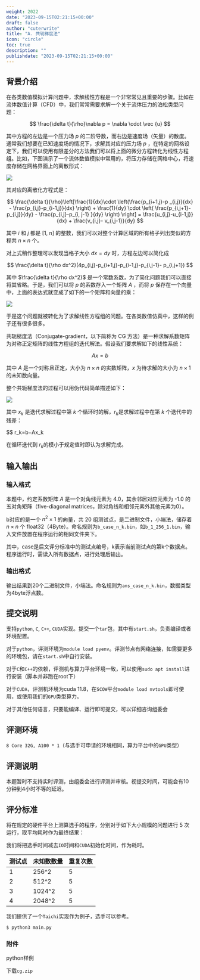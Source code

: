 ```yaml
---
weight: 2022
date: "2023-09-15T02:21:15+00:00"
draft: false
author: "cuterwrite"
title: "A. 共轭梯度法"
icon: "circle"
toc: true
description: ""
publishdate: "2023-09-15T02:21:15+00:00"
---
```


## 背景介绍

在各类数值模拟计算问题中，求解线性方程是一个非常常见且重要的步骤。比如在流体数值计算（CFD）中，我们常常需要求解一个关于流体压力的泊松类型问题：

$$
\frac{\delta t}{\rho}\nabla p = \nabla \cdot \vec {u}
$$

其中方程的左边是一个压力场 $p$ 的二阶导数，而右边是速度场（矢量）的散度。通常我们想要在已知速度场的情况下，求解其对应的压力场 $p$ ，在特定的网格设定下，我们可以使用有限差分的方法我们可以将上面的微分方程转化为线性方程组。比如，下图演示了一个流体数值模拟中常用的，将压力存储在网格中心，将速度存储在网格界面上的离散形式：

![](https://cuterwrite-1302252842.file.myqcloud.com/img/grid.png)

其对应的离散化方程式是：

$$
\frac{\delta t}{\rho}\left[\frac{1}{dx}\cdot \left(\frac{p_{i+1,j}-p
_{i,j}}{dx} - \frac{p_{i,j}-p_{i-1,j}}{dx} \right) + \frac{1}{dy}
\cdot \left( \frac{p_{i,j+1}-p_{i,j}}{dy} - \frac{p_{i,j}-p_{i, j-1}
}{dy} \right) \right] = \frac{u_{i,j}-u_{i-1,j}}{dx} + \frac{v_{i,j}-
v_{i,j-1}}{dy}
$$

其中 $i$ 和 $j$ 都是 [1, n] 的整数，我们可以对整个计算区域的所有格子列出类似的方程共 $n×n$ 个。

对上式稍作整理可以发现当格子大小 $dx=dy$ 时，方程左边可以简化成

$$
\frac{\delta t}{\rho dx^2}(4p_{i,j}-p_{i+1,j}-p_{i-1,j}-p_{i,j-1}-
p_{i,j+1})
$$

其中 $\frac{\delta t}{\rho dx^2}$ 是一个常数系数，为了简化问题我们可以直接将其省略。于是，我们可以将 $p$ 的系数存入一个矩阵 $A$ ，而将 $p$ 保存在一个向量中，上面的表达式就变成了如下的一个矩阵和向量的乘：

![](https://cuterwrite-1302252842.file.myqcloud.com/img/matrix.png)

于是这个问题就被转化为了求解线性方程组的问题。在各类数值仿真中，这样的例子还有很多很多。

共轭梯度法（Conjugate-gradient，以下简称为 CG 方法）是一种求解系数矩阵为对称正定矩阵的线性方程组的迭代解法。假设我们要求解如下的线性系统：

$$
Ax=b
$$

其中 $A$ 是一个对称且正定，大小为 $n×n$ 的实数矩阵，$x$ 为待求解的大小为 $n×1$ 的未知数向量。

整个共轭梯度法的过程可以用伪代码简单描述如下：

![](https://cuterwrite-1302252842.file.myqcloud.com/img/algo.png)

其中 $x_k$​ 是迭代求解过程中第 $k$ 个循环时的解，$r_k​$ 是求解过程中在第 $k$ 个迭代中的残差：

$$
r_k​=b−Ax_k
$​$

在循环迭代到 $r_k​$ 的模小于规定值时即认为求解完成。

## 输入输出

### 输入格式

本题中，约定系数矩阵 $A$ 是一个对角线元素为 4.0，其余邻居对应元素为 -1.0 的五对角矩阵（five-diagonal matrices，除对角线和相邻元素外其他元素为0）。

b对应的是一个 $n^2\times 1$ 的向量，共 20 组测试点，是二进制文件，小端法，储存着 $n\times n$ 个 float32（4Byte）。命名规则为`b_case_n_k.bin`，如`b_1_256_1.bin`，输入文件放置在程序运行的相同文件夹下。

其中，case是后文评分标准中的测试点编号，k表示当前测试点的第k个数据点。程序运行时，需读入所有数据点，进行处理后输出。

### 输出格式

输出结果到20个二进制文件，小端法。命名规则为`ans_case_n_k.bin`，数据类型为4byte浮点数。

## 提交说明

支持`python`, `C`, `C++`, `CUDA`实现。提交一个`tar`包，其中有`start.sh`，负责编译或者环境配置。

对于`python`，评测环境为`module load pyenv`。评测节点有网络连接，如需要更多的环境包，请在`start.sh`中自行安装。

对于`C`和`C++`的依赖，评测机与算力平台环境一致，可以使用`sudo apt install`进行安装（脚本并非跑在root下）

对于`CUDA`，评测机环境为cuda 11.8，在`SCOW`平台`module load nvtools`即可使用，或使用我们的`GPU`类型算力。

对于其他任何语言，只要能编译、运行即可提交，可以详细咨询组委会

## 评测环境

`8 Core 32G, A100 * 1`（与选手可申请的环境相同，算力平台中的`GPU`类型）

## 评测说明

本题暂时不支持实时评测，由组委会进行评测并审核。视提交时间，可能会有10分钟到4小时不等的延迟。

## 评分标准

将在规定的硬件平台上测算选手的程序，分别对于如下大小规模的问题进行 5 次运行，取平均耗时作为最终结果：

我们将把选手时间减去`IO`时间和`CUDA`初始化时间，作为耗时。

| 测试点 | 未知数数量  | 重复次数 |
| --- | ------ | ---- |
| 1   | 256^2  | 5    |
| 2   | 512^2  | 5    |
| 3   | 1024^2 | 5    |
| 4   | 2048^2 | 5    |

我们提供了一个`Taichi`实现作为例子，选手可以参考。

```bash
$ python3 main.py
```

### 附件

python样例

下载`cg.zip`
